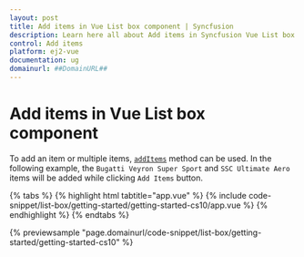 ```yaml
---
layout: post
title: Add items in Vue List box component | Syncfusion
description: Learn here all about Add items in Syncfusion Vue List box component of Syncfusion Essential JS 2 and more.
control: Add items 
platform: ej2-vue
documentation: ug
domainurl: ##DomainURL##
---
```


# Add items in Vue List box component

To add an item or multiple items, [`addItems`](https://ej2.syncfusion.com/vue/documentation/api/list-box/#additems) method can be used. In the following example, the `Bugatti Veyron Super Sport` and `SSC Ultimate Aero` items will be added while clicking `Add Items` button.

{% tabs %}
{% highlight html tabtitle="app.vue" %}
{% include code-snippet/list-box/getting-started/getting-started-cs10/app.vue %}
{% endhighlight %}
{% endtabs %}
        
{% previewsample "page.domainurl/code-snippet/list-box/getting-started/getting-started-cs10" %}